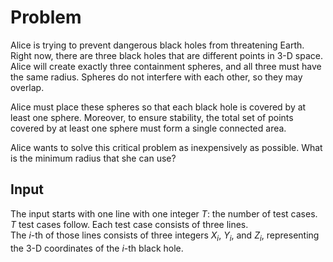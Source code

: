 # Problem

Alice is trying to prevent dangerous black holes from threatening Earth. Right now, there are three black holes that are different points in 3-D space. Alice will create exactly three containment spheres, and all three must have the same radius. Spheres do not interfere with each other, so they may overlap.

Alice must place these spheres so that each black hole is covered by at least one sphere. Moreover, to ensure stability, the total set of points covered by at least one sphere must form a single connected area.

Alice wants to solve this critical problem as inexpensively as possible. What is the minimum radius that she can use?

## Input

The input starts with one line with one integer $T$: the number of test cases. $T$ test cases follow. Each test case consists of three lines.  
The $i$-th of those lines consists of three integers $X_i$, $Y_i$, and $Z_i$, representing the 3-D coordinates of the $i$-th black hole.

